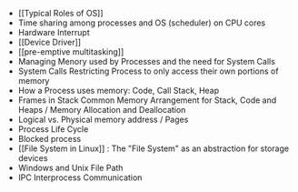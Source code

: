 - [[Typical Roles of OS]]
- Time sharing among processes and OS (scheduler) on CPU cores
- Hardware Interrupt
- [[Device Driver]]
- [[pre-emptive multitasking]]
- Managing Menory used by Processes and the need for System Calls 
- System Calls Restricting Process to only access their own portions of memory
- How a Process uses memory: Code, Call Stack, Heap
- Frames in Stack Common Memory Arrangement for Stack, Code and Heaps / Memory Allocation and Deallocation
- Logical vs. Physical memory address / Pages 
- Process Life Cycle
- Blocked process
- [[File System in Linux]] : The "File System" as an abstraction for storage devices 
- Windows and Unix File Path
- IPC Interprocess Communication